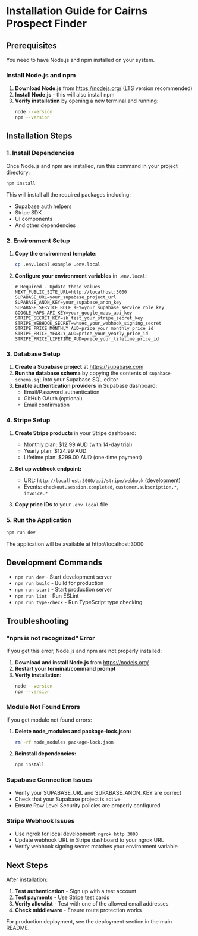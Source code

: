 # Installation Guide for Cairns Prospect Finder

## Prerequisites

You need to have Node.js and npm installed on your system.

### Install Node.js and npm

1. **Download Node.js** from https://nodejs.org/ (LTS version recommended)
2. **Install Node.js** - this will also install npm
3. **Verify installation** by opening a new terminal and running:
   ```bash
   node --version
   npm --version
   ```

## Installation Steps

### 1. Install Dependencies

Once Node.js and npm are installed, run this command in your project directory:

```bash
npm install
```

This will install all the required packages including:
- Supabase auth helpers
- Stripe SDK
- UI components
- And other dependencies

### 2. Environment Setup

1. **Copy the environment template:**
   ```bash
   cp .env.local.example .env.local
   ```

2. **Configure your environment variables** in `.env.local`:
   ```env
   # Required - Update these values
   NEXT_PUBLIC_SITE_URL=http://localhost:3000
   SUPABASE_URL=your_supabase_project_url
   SUPABASE_ANON_KEY=your_supabase_anon_key
   SUPABASE_SERVICE_ROLE_KEY=your_supabase_service_role_key
   GOOGLE_MAPS_API_KEY=your_google_maps_api_key
   STRIPE_SECRET_KEY=sk_test_your_stripe_secret_key
   STRIPE_WEBHOOK_SECRET=whsec_your_webhook_signing_secret
   STRIPE_PRICE_MONTHLY_AUD=price_your_monthly_price_id
   STRIPE_PRICE_YEARLY_AUD=price_your_yearly_price_id
   STRIPE_PRICE_LIFETIME_AUD=price_your_lifetime_price_id
   ```

### 3. Database Setup

1. **Create a Supabase project** at https://supabase.com
2. **Run the database schema** by copying the contents of `supabase-schema.sql` into your Supabase SQL editor
3. **Enable authentication providers** in Supabase dashboard:
   - Email/Password authentication
   - GitHub OAuth (optional)
   - Email confirmation

### 4. Stripe Setup

1. **Create Stripe products** in your Stripe dashboard:
   - Monthly plan: $12.99 AUD (with 14-day trial)
   - Yearly plan: $124.99 AUD  
   - Lifetime plan: $299.00 AUD (one-time payment)

2. **Set up webhook endpoint:**
   - URL: `http://localhost:3000/api/stripe/webhook` (development)
   - Events: `checkout.session.completed`, `customer.subscription.*`, `invoice.*`

3. **Copy price IDs** to your `.env.local` file

### 5. Run the Application

```bash
npm run dev
```

The application will be available at http://localhost:3000

## Development Commands

- `npm run dev` - Start development server
- `npm run build` - Build for production
- `npm run start` - Start production server
- `npm run lint` - Run ESLint
- `npm run type-check` - Run TypeScript type checking

## Troubleshooting

### "npm is not recognized" Error

If you get this error, Node.js and npm are not properly installed:

1. **Download and install Node.js** from https://nodejs.org/
2. **Restart your terminal/command prompt**
3. **Verify installation:**
   ```bash
   node --version
   npm --version
   ```

### Module Not Found Errors

If you get module not found errors:

1. **Delete node_modules and package-lock.json:**
   ```bash
   rm -rf node_modules package-lock.json
   ```

2. **Reinstall dependencies:**
   ```bash
   npm install
   ```

### Supabase Connection Issues

- Verify your SUPABASE_URL and SUPABASE_ANON_KEY are correct
- Check that your Supabase project is active
- Ensure Row Level Security policies are properly configured

### Stripe Webhook Issues

- Use ngrok for local development: `ngrok http 3000`
- Update webhook URL in Stripe dashboard to your ngrok URL
- Verify webhook signing secret matches your environment variable

## Next Steps

After installation:

1. **Test authentication** - Sign up with a test account
2. **Test payments** - Use Stripe test cards
3. **Verify allowlist** - Test with one of the allowed email addresses
4. **Check middleware** - Ensure route protection works

For production deployment, see the deployment section in the main README.
